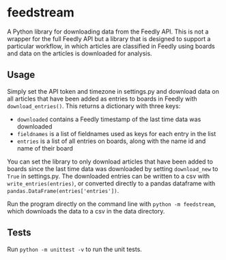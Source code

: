 # feedstream

A Python library for downloading data from the Feedly API. This is not a wrapper for the full Feedly API but a library that is designed to support a particular workflow, in which articles are classified in Feedly using boards and data on the articles is downloaded for analysis.

## Usage

Simply set the API token and timezone in settings.py and download data on all articles that have been added as entries to boards in Feedly with `download_entries()`. This returns a dictionary with three keys:

- `downloaded` contains a Feedly timestamp of the last time data was downloaded
- `fieldnames` is a list of fieldnames used as keys for each entry in the list
- `entries` is a list of all entries on boards, along with the name id and name of their board

You can set the library to only download articles that have been added to boards since the last time data was downloaded by setting `download_new` to `True` in settings.py. The downloaded entries can be written to a csv with `write_entries(entries)`, or converted directly to a pandas dataframe with `pandas.DataFrame(entries['entries'])`.

Run the program directly on the command line with `python -m feedstream`, which downloads the data to a csv in the data directory.

## Tests
Run `python -m unittest -v` to run the unit tests.
